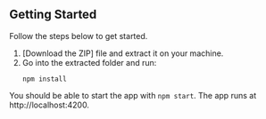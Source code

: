 ## Getting Started

Follow the steps below to get started.

1. [Download the ZIP] file and extract it on your machine.
2. Go into the extracted folder and run:
   ```
   npm install
   ```

You should be able to start the app with `npm start`. The app runs at http://localhost:4200.

